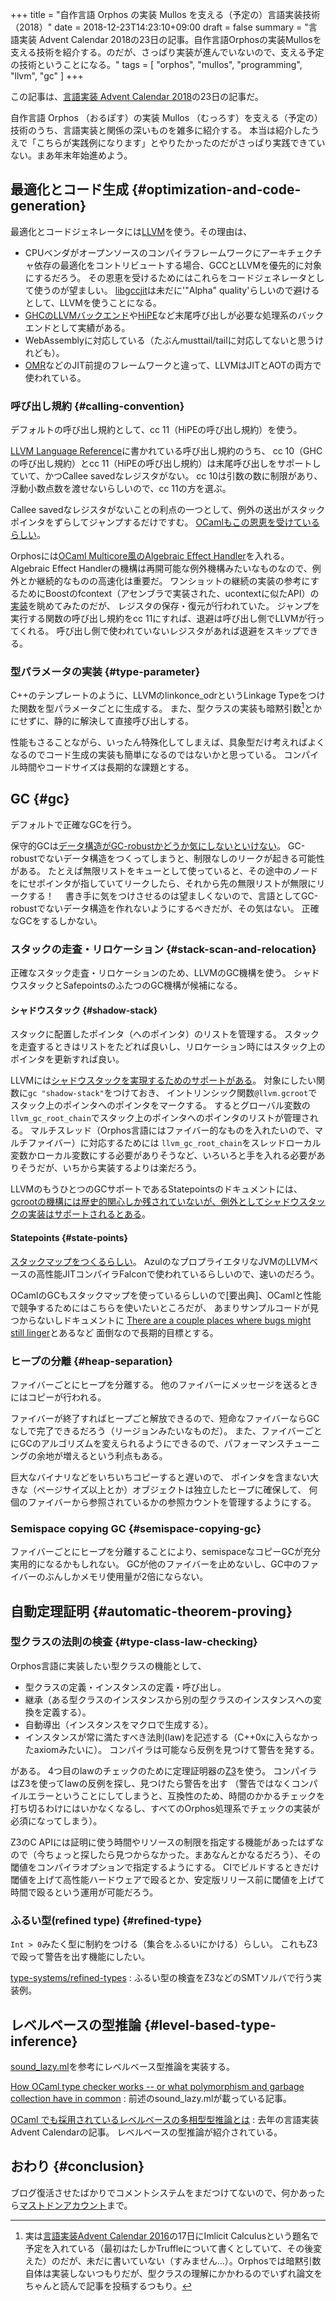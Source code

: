 +++
title = "自作言語 Orphos の実装 Mullos を支える（予定の）言語実装技術（2018）"
date = 2018-12-23T14:23:10+09:00
draft = false
summary = "言語実装 Advent Calendar 2018の23日の記事。自作言語Orphosの実装Mullosを支える技術を紹介する。のだが、さっぱり実装が進んでいないので、支える予定の技術ということになる。"
tags = [
  "orphos",
  "mullos",
  "programming",
  "llvm",
  "gc"
]
+++

この記事は、[言語実装 Advent Calendar 2018](https://qiita.com/advent-calendar/2018/lang_dev)の23日の記事だ。

自作言語 Orphos （おるぽす）の実装 Mullos （むっろす）を支える（予定の）技術のうち、言語実装と関係の深いものを雑多に紹介する。
本当は紹介したうえで「こちらが実践例になります」とやりたかったのだがさっぱり実践できていない。まあ年末年始進めよう。

## 最適化とコード生成 {#optimization-and-code-generation}
最適化とコードジェネレータには[LLVM](https://llvm.org/)を使う。その理由は、

- CPUベンダがオープンソースのコンパイラフレームワークにアーキチェクチャ依存の最適化をコントリビュートする場合、GCCとLLVMを優先的に対象にするだろう。
  その恩恵を受けるためにはこれらをコードジェネレータとして使うのが望ましい。
  [libgccjit](https://gcc.gnu.org/onlinedocs/gcc-8.2.0/jit/index.html)は未だに'"Alpha" quality'らしいので避けるとして、LLVMを使うことになる。
- [GHCのLLVMバックエンド](https://ghc.haskell.org/trac/ghc/wiki/Commentary/Compiler/Backends/LLVM)や[HiPE](http://erlang.org/doc/man/HiPE_app.html)など末尾呼び出しが必要な処理系のバックエンドとして実績がある。
- WebAssemblyに対応している（たぶんmusttail/tailに対応してないと思うけれども）。
- [OMR](https://github.com/eclipse/omr)などのJIT前提のフレームワークと違って、LLVMはJITとAOTの両方で使われている。

### 呼び出し規約 {#calling-convention}
デフォルトの呼び出し規約として、cc 11（HiPEの呼び出し規約）を使う。

[LLVM Language Reference](https://llvm.org/docs/LangRef.html)に書かれている呼び出し規約のうち、
cc 10（GHCの呼び出し規約）とcc 11（HiPEの呼び出し規約）は末尾呼び出しをサポートしていて、かつCallee savedなレジスタがない。
cc 10は引数の数に制限があり、浮動小数点数を渡せないらしいので、cc 11の方を選ぶ。

Callee savedなレジスタがないことの利点の一つとして、例外の送出がスタックポインタをずらしてジャンプするだけですむ。
[OCamlもこの恩恵を受けているらしい](https://github.com/whitequark/ocaml-llvm-ng/blob/master/doc/abi.md#caller-save-registers)。

Orphosには[OCaml Multicore風のAlgebraic Effect Handler](https://github.com/ocamllabs/ocaml-effects-tutorial)を入れる。
Algebraic Effect Handlerの機構は再開可能な例外機構みたいなものなので、例外とか継続的なものの高速化は重要だ。
ワンショットの継続の実装の参考にするためにBoostのfcontext（アセンブラで実装された、ucontextに似たAPI）の
[実装](https://github.com/boostorg/context/blob/boost-1.69.0/src/asm/jump_x86_64_sysv_elf_gas.S)を眺めてみたのだが、
レジスタの保存・復元が行われていた。
ジャンプを実行する関数の呼び出し規約をcc 11にすれば、退避は呼び出し側でLLVMが行ってくれる。
呼び出し側で使われていないレジスタがあれば退避をスキップできる。

### 型パラメータの実装 {#type-parameter}
C++のテンプレートのように、LLVMのlinkonce_odrというLinkage Typeをつけた関数を型パラメータごとに生成する。
また、型クラスの実装も暗黙引数[^implicit-param]とかにせずに、静的に解決して直接呼び出しする。

[^implicit-param]: 実は[言語実装Advent Calendar 2016](https://qiita.com/advent-calendar/2016/lang_dev)の17日にImlicit Calculusという題名で予定を入れている（最初はたしかTruffleについて書くとしていて、その後変えた）のだが、未だに書いていない（すみません…）。Orphosでは暗黙引数自体は実装しないつもりだが、型クラスの理解にかかわるのでいずれ論文をちゃんと読んで記事を投稿するつもり。

性能もさることながら、いったん特殊化してしまえば、具象型だけ考えればよくなるのでコード生成の実装も簡単になるのではないかと思っている。
コンパイル時間やコードサイズは長期的な課題とする。

## GC {#gc}
デフォルトで正確なGCを行う。

保守的GCは[データ構造がGC-robustかどうか気にしないといけない](http://www.hpl.hp.com/techreports/2001/HPL-2001-251.pdf)。
GC-robustでないデータ構造をつくってしまうと、制限なしのリークが起きる可能性がある。
たとえば無限リストをキューとして使っていると、その途中のノードをにせポインタが指していてリークしたら、それから先の無限リストが無限にリークする！　
書き手に気をつけさせるのは望ましくないので、言語としてGC-robustでないデータ構造を作れないようにするべきだが、その気はない。
正確なGCをするしかない。

### スタックの走査・リロケーション {#stack-scan-and-relocation}
正確なスタック走査・リロケーションのため、LLVMのGC機構を使う。
シャドウスタックとSafepointsのふたつのGC機構が候補になる。

#### シャドウスタック {#shadow-stack}
スタックに配置したポインタ（へのポインタ）のリストを管理する。
スタックを走査するときはリストをたどれば良いし、リロケーション時にはスタック上のポインタを更新すれば良い。

LLVMには[シャドウスタックを実現するためのサポートがある](https://llvm.org/docs/GarbageCollection.html#the-shadow-stack-gc)。
対象にしたい関数に`gc "shadow-stack"`をつけておき、
イントリンシック関数`@llvm.gcroot`でスタック上のポインタへのポインタをマークする。
するとグローバル変数の`llvm_gc_root_chain`でスタック上のポインタへのポインタのリストが管理される。
マルチスレッド（Orphos言語にはファイバー的なものを入れたいので、マルチファイバー）に対応するためには
`llvm_gc_root_chain`をスレッドローカル変数かローカル変数にする必要がありそうなど、いろいろと手を入れる必要がありそうだが、いちから実装するよりは楽だろう。

LLVMのもうひとつのGCサポートであるStatepointsのドキュメントには、
[gcrootの機構には歴史的関心しか残されていないが、例外としてシャドウスタックの実装はサポートされるとある](https://llvm.org/docs/Statepoints.html#status)。

#### Statepoints {#state-points}
[スタックマップをつくるらしい](https://llvm.org/docs/Statepoints.html#stack-map-format)。
AzulのなプロプライエタリなJVMのLLVMベースの高性能JITコンパイラFalconで使われているらしいので、速いのだろう。

OCamlのGCもスタックマップを使っているらしいので[要出典]、OCamlと性能で競争するためにはこちらを使いたいところだが、
あまりサンプルコードが見つからないしドキュメントに
[There are a couple places where bugs might still linger](https://llvm.org/docs/Statepoints.html#status)とあるなど
面倒なので長期的目標とする。

### ヒープの分離 {#heap-separation}
ファイバーごとにヒープを分離する。
他のファイバーにメッセージを送るときにはコピーが行われる。

ファイバーが終了すればヒープごと解放できるので、短命なファイバーならGCなしで完了できるだろう（リージョンみたいなものだ）。
また、ファイバーごとにGCのアルゴリズムを変えられるようにできるので、パフォーマンスチューニングの余地が増えるという利点もある。

巨大なバイナリなどをいちいちコピーすると遅いので、
ポインタを含まない大きな（ページサイズ以上とか）オブジェクトは独立したヒープに確保して、
何個のファイバーから参照されているかの参照カウントを管理するようにする。

### Semispace copying GC {#semispace-copying-gc}
ファイバーごとにヒープを分離することにより、semispaceなコピーGCが充分実用的になるかもしれない。
GCが他のファイバーを止めないし、GC中のファイバーのぶんしかメモリ使用量が2倍にならない。

## 自動定理証明 {#automatic-theorem-proving}
### 型クラスの法則の検査 {#type-class-law-checking}
Orphos言語に実装したい型クラスの機能として、

- 型クラスの定義・インスタンスの定義・呼び出し。
- 継承（ある型クラスのインスタンスから別の型クラスのインスタンスへの変換を定義する）。
- 自動導出（インスタンスをマクロで生成する）。
- インスタンスが常に満たすべき法則(law)を記述する（C++0xに入らなかったaxiomみたいに）。
  コンパイラは可能なら反例を見つけて警告を発する。
 
がある。
4つ目のlawのチェックのために定理証明器の[Z3](https://github.com/Z3Prover/z3)を使う。
コンパイラはZ3を使ってlawの反例を探し、見つけたら警告を出す
（警告ではなくコンパイルエラーということにしてしまうと、互換性のため、時間のかかるチェックを打ち切るわけにはいかなくなるし、すべてのOrphos処理系でチェックの実装が必須になってしまう）。

Z3のC APIには証明に使う時間やリソースの制限を指定する機能があったはずなので（今ちょっと探したら見つからなかった。まあなんとかなるだろう）、その閾値をコンパイラオプションで指定するようにする。
CIでビルドするときだけ閾値を上げて高性能ハードウェアで殴るとか、安定版リリース前に閾値を上げて時間で殴るという運用が可能だろう。

### ふるい型(refined type) {#refined-type}
`Int > 0`みたく型に制約をつける（集合をふるいにかける）らしい。
これもZ3で殴って警告を出す機能にしたい。

[type-systems/refined-types](https://github.com/tomprimozic/type-systems/tree/master/refined_types)
:    ふるい型の検査をZ3などのSMTソルバで行う実装例。


## レベルベースの型推論 {#level-based-type-inference}
[sound_lazy.ml](http://okmij.org/ftp/ML/generalization/sound_lazy.ml)を参考にレベルベース型推論を実装する。

[How OCaml type checker works -- or what polymorphism and garbage collection have in common](http://okmij.org/ftp/ML/generalization.html)
:    前述のsound_lazy.mlが載っている記事。

[OCaml でも採用されているレベルベースの多相型型推論とは](https://rhysd.hatenablog.com/entry/2017/12/16/002048)
:    去年の言語実装Advent Calendarの記事。
     レベルベースの型推論が紹介されている。

## おわり {#conclusion}
ブログ復活させたばかりでコメントシステムをまだつけてないので、何かあったら[マストドンアカウント](https://mstdn.res.ac/@tomoaki3478)まで。
